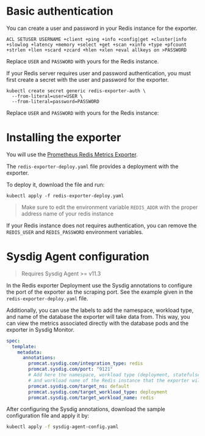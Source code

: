 # Basic authentication
You can create a user and password in your Redis instance for the exporter.
```
ACL SETUSER USERNAME +client +ping +info +config|get +cluster|info +slowlog +latency +memory +select +get +scan +xinfo +type +pfcount +strlen +llen +scard +zcard +hlen +xlen +eval allkeys on >PASSWORD
```
Replace `USER` and `PASSWORD` with yours for the Redis instance.

If your Redis server requires user and password authentication, you must first create a secret with the user and password for the exporter.
```
kubectl create secret generic redis-exporter-auth \
  --from-literal=user=USER \
  --from-literal=password=PASSWORD
```
Replace `USER` and `PASSWORD` with yours for the Redis instance:

# Installing the exporter
You will use the [Prometheus Redis Metrics Exporter](https://github.com/oliver006/redis_exporter).

The `redis-exporter-deploy.yaml` file provides a deployment with the exporter.

To deploy it, download the file and run:
```
kubectl apply -f redis-exporter-deploy.yaml
```
> Make sure to edit the environment variable `REDIS_ADDR` with the proper address name of your redis instance

If your Redis instance does not requires authentication, you can remove the `REDIS_USER` and `REDIS_PASSWORD` environment variables.

# Sysdig Agent configuration
> Requires Sysdig Agent >= v11.3 

In the Redis exporter Deployment use the Sysdig annotations to configure the port of the exporter as the scraping port. See the example given in the `redis-exporter-deploy.yaml` file.

Additionally, you can use the labels to add the namespace, workload type, and name of the database the exporter will take data from.
This way, you can view the metrics associated directly with the database pods and the exporter in Sysdig Monitor.

```yaml
spec:
  template:
    metadata:
      annotations:
        promcat.sysdig.com/integration_type: redis
        promcat.sysdig.com/port: "9121"
        # Add here the namespace, workload type (deployment, statefulset, replicaset, daemonset)
        # and workload name of the Redis instance that the exporter will take data from
        promcat.sysdig.com/target_ns: default
        promcat.sysdig.com/target_workload_type: deployment
        promcat.sysdig.com/target_workload_name: redis
```

After configuring the Sysdig annotations, download the sample configuration file and apply it by:
```bash
kubectl apply -f sysdig-agent-config.yaml
```
